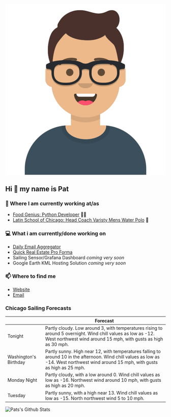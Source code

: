 [![Social banner for p-j-falconer](https://raw.githubusercontent.com/P-J-FALCONER/P-J-FALCONER/master/assets/avataaars.svg)](https://patfalconer.com/)
## Hi :wave: my name is Pat

### 💼 Where I am currently working at/as
- [Food Genius: Python Developer](https://getfoodgenius.com/) 🍔🐍
- [Latin School of Chicago: Head Coach Varisty Mens Water Polo](https://www.latinschool.org/) 🤽


### 💻 What i am currently/done working on
 - [Daily Email Aggregator](https://github.com/P-J-FALCONER/dott_daily_mail)
 - [Quick Real Estate Pro Forma](https://github.com/P-J-FALCONER/henry)
 - Sailing Sensor/Grafana Dashboard *coming very soon*
 - Google Earth KML Hosting Solution *coming very soon*

### 📫 Where to find me
 - [Website](https://patfalconer.com/)
 - [Email](mailto:patrick.j.falconer@gmail.com)


### Chicago Sailing Forecasts
|   | Forecast  |
|---|---|
| Tonight | Partly cloudy. Low around 3, with temperatures rising to around 5 overnight. Wind chill values as low as -12. West northwest wind around 15 mph, with gusts as high as 30 mph. |
| Washington&#39;s Birthday | Partly sunny. High near 12, with temperatures falling to around 10 in the afternoon. Wind chill values as low as -14. West northwest wind around 15 mph, with gusts as high as 25 mph. |
| Monday Night | Partly cloudy, with a low around 0. Wind chill values as low as -16. Northwest wind around 10 mph, with gusts as high as 20 mph. |
| Tuesday | Partly sunny, with a high near 13. Wind chill values as low as -15. North northwest wind 5 to 10 mph. |

![Pats's Github Stats](https://github-readme-stats.vercel.app/api?username=p-j-falconer&show_icons=true&theme=radical)
